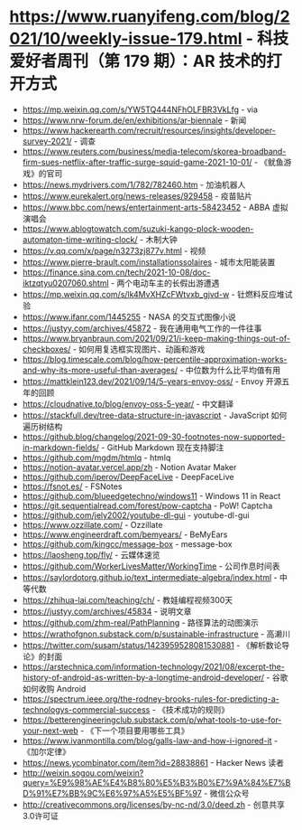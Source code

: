 # https://www.ruanyifeng.com/blog/2021/10/weekly-issue-179.html - 科技爱好者周刊（第 179 期）：AR 技术的打开方式

- https://mp.weixin.qq.com/s/YW5TQ444NFhOLFBR3VkLfg - via
- https://www.nrw-forum.de/en/exhibitions/ar-biennale - 新闻
- https://www.hackerearth.com/recruit/resources/insights/developer-survey-2021/ - 调查
- https://www.reuters.com/business/media-telecom/skorea-broadband-firm-sues-netflix-after-traffic-surge-squid-game-2021-10-01/ - 《鱿鱼游戏》的官司
- https://news.mydrivers.com/1/782/782460.htm - 加油机器人
- https://www.eurekalert.org/news-releases/929458 - 疫苗贴片
- https://www.bbc.com/news/entertainment-arts-58423452 - ABBA 虚拟演唱会
- https://www.ablogtowatch.com/suzuki-kango-plock-wooden-automaton-time-writing-clock/ - 木制大钟
- https://v.qq.com/x/page/n3273zj877v.html - 视频
- https://www.pierre-brault.com/installationssolaires - 城市太阳能装置
- https://finance.sina.com.cn/tech/2021-10-08/doc-iktzqtyu0207060.shtml - 两个电动车主的长假出游遭遇
- https://mp.weixin.qq.com/s/lk4MvXHZcFWtvxb_gjvd-w - 钍燃料反应堆试验
- https://www.ifanr.com/1445255 - NASA 的交互式图像小说
- https://justyy.com/archives/45872 - 我在通用电气工作的一件往事
- https://www.bryanbraun.com/2021/09/21/i-keep-making-things-out-of-checkboxes/ - 如何用复选框实现图片、动画和游戏
- https://blog.timescale.com/blog/how-percentile-approximation-works-and-why-its-more-useful-than-averages/ - 中位数为什么比平均值有用
- https://mattklein123.dev/2021/09/14/5-years-envoy-oss/ - Envoy 开源五年的回顾
- https://cloudnative.to/blog/envoy-oss-5-year/ - 中文翻译
- https://stackfull.dev/tree-data-structure-in-javascript - JavaScript 如何遍历树结构
- https://github.blog/changelog/2021-09-30-footnotes-now-supported-in-markdown-fields/ - GitHub Markdown 现在支持脚注
- https://github.com/mgdm/htmlq - htmlq
- https://notion-avatar.vercel.app/zh - Notion Avatar Maker
- https://github.com/iperov/DeepFaceLive - DeepFaceLive
- https://fsnot.es/ - FSNotes
- https://github.com/blueedgetechno/windows11 - Windows 11 in React
- https://git.sequentialread.com/forest/pow-captcha - PoW! Captcha
- https://github.com/jely2002/youtube-dl-gui - youtube-dl-gui
- https://www.ozzillate.com/ - Ozzillate
- https://www.engineerdraft.com/bemyears/ - BeMyEars
- https://github.com/kingcc/message-box - message-box
- https://laosheng.top/fly/ - 云媒体速览
- https://github.com/WorkerLivesMatter/WorkingTime - 公司作息时间表
- https://saylordotorg.github.io/text_intermediate-algebra/index.html - 中等代数
- https://zhihua-lai.com/teaching/ch/ - 教娃编程视频300天
- https://justyy.com/archives/45834 - 说明文章
- https://github.com/zhm-real/PathPlanning - 路径算法的动图演示
- https://wrathofgnon.substack.com/p/sustainable-infrastructure - 高濑川
- https://twitter.com/susam/status/1423959528081530881 - 《解析数论导论》的封面
- https://arstechnica.com/information-technology/2021/08/excerpt-the-history-of-android-as-written-by-a-longtime-android-developer/ - 谷歌如何收购 Android
- https://spectrum.ieee.org/the-rodney-brooks-rules-for-predicting-a-technologys-commercial-success - 《技术成功的规则》
- https://betterengineeringclub.substack.com/p/what-tools-to-use-for-your-next-web - 《下一个项目要用哪些工具》
- https://www.ivanmontilla.com/blog/galls-law-and-how-i-ignored-it - 《加尔定律》
- https://news.ycombinator.com/item?id=28838861 - Hacker News 读者
- http://weixin.sogou.com/weixin?query=%E9%98%AE%E4%B8%80%E5%B3%B0%E7%9A%84%E7%BD%91%E7%BB%9C%E6%97%A5%E5%BF%97 - 微信公众号
- http://creativecommons.org/licenses/by-nc-nd/3.0/deed.zh - 创意共享3.0许可证